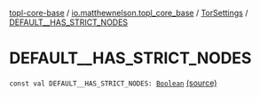 [topl-core-base](../../index.md) / [io.matthewnelson.topl_core_base](../index.md) / [TorSettings](index.md) / [DEFAULT__HAS_STRICT_NODES](./-d-e-f-a-u-l-t__-h-a-s_-s-t-r-i-c-t_-n-o-d-e-s.md)

# DEFAULT__HAS_STRICT_NODES

`const val DEFAULT__HAS_STRICT_NODES: `[`Boolean`](https://kotlinlang.org/api/latest/jvm/stdlib/kotlin/-boolean/index.html) [(source)](https://github.com/05nelsonm/TorOnionProxyLibrary-Android/blob/master/topl-core-base/src/main/java/io/matthewnelson/topl_core_base/TorSettings.kt#L126)